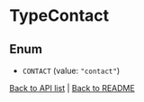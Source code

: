 # TypeContact

## Enum


* `CONTACT` (value: `"contact"`)


[Back to API list](../README.md#documentation-for-api-endpoints) | [Back to README](../README.md)

